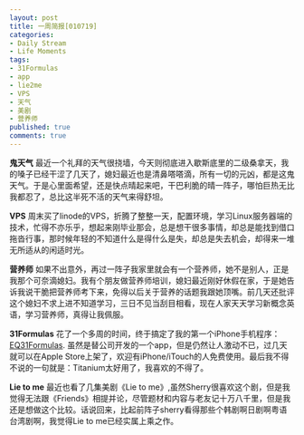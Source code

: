 ```yaml
---
layout: post
title: 一周简报[010719]
categories:
- Daily Stream
- Life Moments
tags:
- 31Formulas
- app
- lie2me
- VPS
- 天气
- 美剧
- 营养师
published: true
comments: true
---
```

<p><strong>鬼天气</strong>
最近一个礼拜的天气很挠墙，今天则彻底进入歇斯底里的二级桑拿天，我的嗓子已经干涩了几天了，媳妇最近也是清鼻嗒嗒滴，所有一切的元凶，都是这鬼天气。于是心里面希望，还是快点晴起来吧，干巴利脆的晴一阵子，哪怕巨热无比我都忍了，总比这半死不活的天气来得舒坦。</p>

<p><strong>VPS</strong>
周末买了linode的VPS，折腾了整整一天，配置环境，学习Linux服务器端的技术，忙得不亦乐乎，想起来刚毕业那会，总是想干很多事情，却总是能找到借口拖沓行事，那时候年轻的不知道什么是得什么是失，却总是失去机会，却得来一堆无所适从的闲适时光。</p>

<p><strong>营养师</strong>
如果不出意外，再过一阵子我家里就会有一个营养师，她不是别人，正是我那个可奈滴媳妇。我有个朋友做营养师培训，媳妇最近刚好休假在家，于是她告诉我说干脆把营养师考下来，免得以后关于营养的话题我跟她顶嘴。前几天还批评这个媳妇不求上进不知道学习，三日不见当刮目相看，现在人家天天学习新概念英语，学习营养师，真得让我佩服。</p>

<p><strong>31Formulas</strong>
花了一个多周的时间，终于搞定了我的第一个iPhone手机程序：<a href="http://www.31formulas.com">EQ31Formulas</a>. 虽然是替公司开发的一个app，但是仍然让人激动不已，过几天就可以在Apple Store上架了，欢迎有iPhone/iTouch的人免费使用。最后我不得不说的一句就是：Titanium太好用了，我喜欢的不得了。</p>

<p><strong>Lie to me</strong>
最近也看了几集美剧《Lie to me》,虽然Sherry很喜欢这个剧，但是我觉得无法跟《Friends》相提并论，尽管题材和内容与老友记十万八千里，但是我还是想做这个比较。话说回来，比起前阵子sherry看得那些个韩剧啊日剧啊粤语台湾剧啊，我觉得Lie to me已经实属上乘之作。</p>

